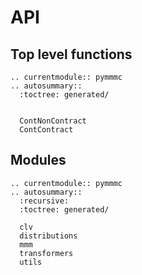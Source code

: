 # API

## Top level functions
```{eval-rst}
.. currentmodule:: pymmmc
.. autosummary::
  :toctree: generated/


  ContNonContract
  ContContract
```

## Modules
```{eval-rst}
.. currentmodule:: pymmmc
.. autosummary::
  :recursive:
  :toctree: generated/

  clv
  distributions
  mmm
  transformers
  utils
```

